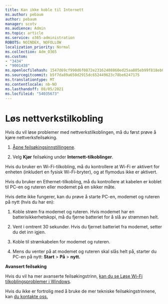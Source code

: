 ```yaml
---
title: Kan ikke koble til Internett
ms.author: pebaum
author: pebaum
manager: scotv
ms.audience: Admin
ms.topic: article
ms.service: o365-administration
ROBOTS: NOINDEX, NOFOLLOW
localization_priority: Normal
ms.collection: Adm_O365
ms.custom:
- "3434"
- "9001438"
ms.openlocfilehash: 1547d69cf990d6f0872e23162408860ed25aa805eb99f818eb079d0f7e04ce35
ms.sourcegitcommit: b5f7da89a650d2915dc652449623c78be6247175
ms.translationtype: MT
ms.contentlocale: nb-NO
ms.lasthandoff: 08/05/2021
ms.locfileid: "54035673"
---
```

# <a name="fix-network-connection"></a>Løs nettverkstilkobling

Hvis du vil løse problemer med nettverkstilkoblingen, må du først prøve å kjøre nettverksfeilsøking. 

1. [Åpne feilsøkingsinnstillingene](ms-settings:troubleshoot).

2. Velg **Kjør** feilsøking under **Internett-tilkoblinger**.

Hvis du bruker en Wi-Fi-tilkobling, må du kontrollere at Wi-Fi er aktivert for enheten (inkludert en fysisk Wi-Fi-bryter), og at flymodus ikke er aktivert.

Hvis du bruker en Ethernet-tilkobling, må du kontrollere at kabelen er koblet til PC-en og ruteren eller modemet på en sikker måte.

Hvis dette ikke fungerer, kan du prøve å starte PC-en, modemet og ruteren på nytt (hvis du har en):

1. Koble strøm fra modemet og ruteren. Hvis modemet har en batterisikkerhetskopi, må du fjerne batteriet for å slå av strømmen helt.

2. Vent i omtrent 30 sekunder. Hvis du fjernet batteriet fra modemet, setter du det inn igjen.

3. Koble til strømkabelen for modemet og ruteren.

4. Mens du venter på at modemet og ruteren skal slås helt på, starter du PC-en på nytt: **Start**  >  **På**  >  **nytt.**

**Avansert feilsøking**

Hvis du vil ha mer avanserte feilsøkingstrinn, [kan du se Løse Wi-Fi tilkoblingsproblemer i Windows](https://support.microsoft.com/help/10741?ocid=SMC10741%2F). 

Hvis du ikke er fortrolig med å bruke de mer tekniske feilsøkingstrinnene, kan [du kontakte oss.](https://support.microsoft.com/contactus)
